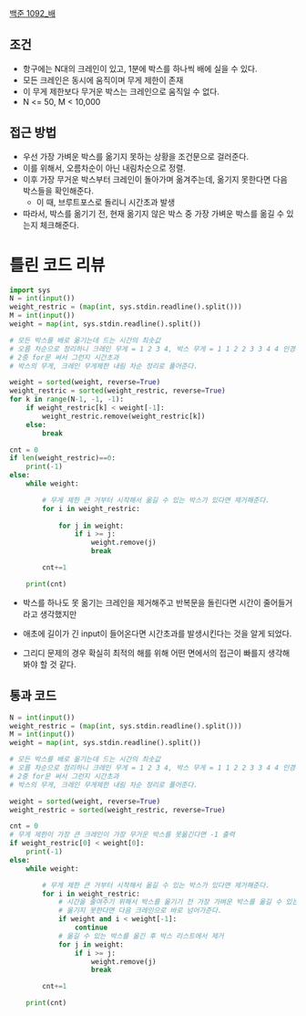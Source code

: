 [백준 1092_배](https://www.acmicpc.net/problem/1092)


## 조건
- 항구에는 N대의 크레인이 있고, 1분에 박스를 하나씩 배에 실을 수 있다.
- 모든 크레인은 동시에 움직이며 무게 제한이 존재
- 이 무게 제한보다 무거운 박스는 크레인으로 움직일 수 없다.
- N <= 50, M < 10,000


## 접근 방법
- 우선 가장 가벼운 박스를 옮기지 못하는 상황을 조건문으로 걸러준다.
- 이를 위해서, 오름차순이 아닌 내림차순으로 정렬.
- 이후 가장 무거운 박스부터 크레인이 돌아가며 옮겨주는데, 옮기지 못한다면 다음 박스들을 확인해준다.
	- 이 때, 브루트포스로 돌리니 시간초과 발생
- 따라서, 박스를 옮기기 전, 현재 옮기지 않은 박스 중 가장 가벼운 박스를 옮길 수 있는지 체크해준다.




# 틀린 코드 리뷰

```python
import sys
N = int(input())
weight_restric = (map(int, sys.stdin.readline().split()))
M = int(input())
weight = map(int, sys.stdin.readline().split())

# 모든 박스를 배로 옮기는데 드는 시간의 최솟값
# 오름 차순으로 정리하니 크레인 무게 = 1 2 3 4, 박스 무게 = 1 1 2 2 3 3 4 4 인경우 오류 발생하고 해결하려니 너무 길어진다.
# 2중 for문 써서 그런지 시간초과
# 박스의 무게, 크레인 무게제한 내림 차순 정리로 풀어준다.

weight = sorted(weight, reverse=True)
weight_restric = sorted(weight_restric, reverse=True)
for k in range(N-1, -1, -1):
    if weight_restric[k] < weight[-1]:
        weight_restric.remove(weight_restric[k])
    else:
        break

cnt = 0
if len(weight_restric)==0:
    print(-1)
else:
    while weight:

        # 무게 제한 큰 거부터 시작해서 옮길 수 있는 박스가 있다면 제거해준다.
        for i in weight_restric:
            
            for j in weight:
                if i >= j:
                    weight.remove(j)
                    break

        cnt+=1

    print(cnt)
```

- 박스를 하나도 못 옮기는 크레인을 제거해주고 반복문을 돌린다면 시간이 줄어들거라고 생각했지만

- 애초에 길이가 긴 input이 들어온다면 시간초과를 발생시킨다는 것을 알게 되었다.

- 그리디 문제의 경우 확실히 최적의 해를 위해 어떤 면에서의 접근이 빠를지 생각해봐야 할 것 같다.




## 통과 코드
```python
N = int(input())
weight_restric = (map(int, sys.stdin.readline().split()))
M = int(input())
weight = map(int, sys.stdin.readline().split())

# 모든 박스를 배로 옮기는데 드는 시간의 최솟값
# 오름 차순으로 정리하니 크레인 무게 = 1 2 3 4, 박스 무게 = 1 1 2 2 3 3 4 4 인경우 오류 발생하고 해결하려니 너무 길어진다.
# 2중 for문 써서 그런지 시간초과
# 박스의 무게, 크레인 무게제한 내림 차순 정리로 풀어준다.

weight = sorted(weight, reverse=True)
weight_restric = sorted(weight_restric, reverse=True)

cnt = 0
# 무게 제한이 가장 큰 크레인이 가장 무거운 박스를 못옮긴다면 -1 출력
if weight_restric[0] < weight[0]:
    print(-1)
else:
    while weight:

        # 무게 제한 큰 거부터 시작해서 옮길 수 있는 박스가 있다면 제거해준다.
        for i in weight_restric:
            # 시간을 줄여주기 위해서 박스를 옮기기 전 가장 가벼운 박스를 옮길 수 있는지 여부확인
            # 옮기지 못한다면 다음 크레인으로 바로 넘어가준다.
            if weight and i < weight[-1]:
                continue
            # 옮길 수 있는 박스를 옮긴 후 박스 리스트에서 제거
            for j in weight:
                if i >= j:
                    weight.remove(j)
                    break

        cnt+=1

    print(cnt)

```



